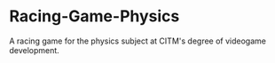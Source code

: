 # Racing-Game-Physics
A racing game for the physics subject at CITM's degree of videogame development.
